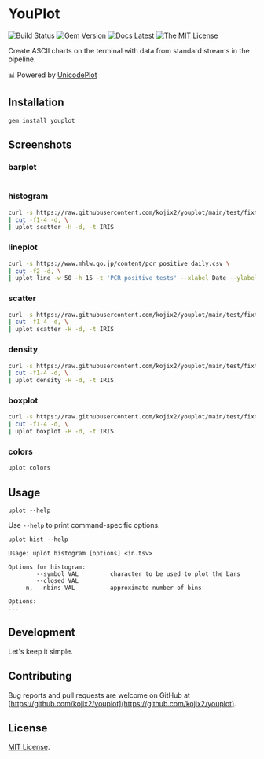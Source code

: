# YouPlot

![Build Status](https://github.com/kojix2/youplot/workflows/test/badge.svg)
[![Gem Version](https://badge.fury.io/rb/youplot.svg)](https://badge.fury.io/rb/youplot)
[![Docs Latest](https://img.shields.io/badge/docs-latest-blue.svg)](https://rubydoc.info/gems/youplot)
[![The MIT License](https://img.shields.io/badge/license-MIT-blue.svg)](LICENSE.txt)

Create ASCII charts on the terminal with data from standard streams in the pipeline. 

:bar_chart: Powered by [UnicodePlot](https://github.com/red-data-tools/unicode_plot.rb)

## Installation

```
gem install youplot
```

## Screenshots

### barplot

```sh

```

### histogram

```sh
curl -s https://raw.githubusercontent.com/kojix2/youplot/main/test/fixtures/iris.csv \
| cut -f1-4 -d, \
| uplot scatter -H -d, -t IRIS
```

### lineplot

```sh
curl -s https://www.mhlw.go.jp/content/pcr_positive_daily.csv \
| cut -f2 -d, \
| uplot line -w 50 -h 15 -t 'PCR positive tests' --xlabel Date --ylabel number
```

### scatter

```sh
curl -s https://raw.githubusercontent.com/kojix2/youplot/main/test/fixtures/iris.csv \
| cut -f1-4 -d, \
| uplot scatter -H -d, -t IRIS
```

### density

```sh
curl -s https://raw.githubusercontent.com/kojix2/youplot/main/test/fixtures/iris.csv \
| cut -f1-4 -d, \
| uplot density -H -d, -t IRIS
```

### boxplot

```sh
curl -s https://raw.githubusercontent.com/kojix2/youplot/main/test/fixtures/iris.csv \
| cut -f1-4 -d, \
| uplot boxplot -H -d, -t IRIS
```

### colors

```sh
uplot colors
```

## Usage

`uplot --help`

Use `--help` to print command-specific options.

`uplot hist --help`

```
Usage: uplot histogram [options] <in.tsv>

Options for histogram:
        --symbol VAL         character to be used to plot the bars
        --closed VAL
    -n, --nbins VAL          approximate number of bins

Options:
...
```

## Development

Let's keep it simple.

## Contributing

Bug reports and pull requests are welcome on GitHub at [https://github.com/kojix2/youplot](https://github.com/kojix2/youplot).

## License

[MIT License](https://opensource.org/licenses/MIT).

